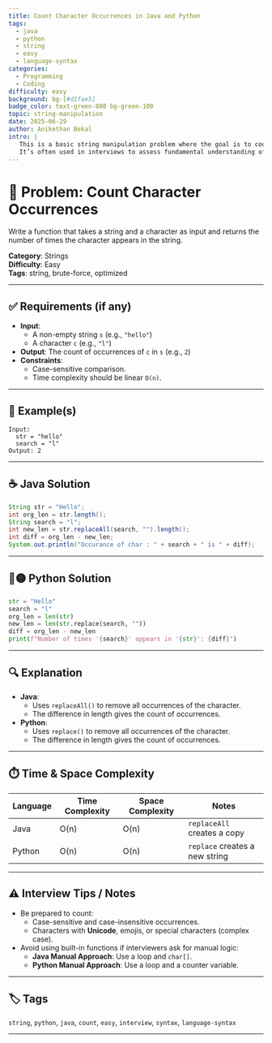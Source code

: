 ```yaml
---
title: Count Character Occurrences in Java and Python
tags:
  - java
  - python
  - string
  - easy
  - language-syntax
categories:
  - Programming
  - Coding
difficulty: easy
background: bg-[#d1fae5]
badge_color: text-green-800 bg-green-100
topic: string-manipulation
date: 2025-06-29
author: Anikethan Bekal
intro: |
   This is a basic string manipulation problem where the goal is to count the occurrences of a specific character in a given string.
   It’s often used in interviews to assess fundamental understanding of strings, memory usage, and syntax differences between languages.
---
```


# 🧠 Problem: Count Character Occurrences

Write a function that takes a string and a character as input and returns the number of times the character appears in the string.

**Category**: Strings  
**Difficulty**: Easy  
**Tags**: string, brute-force, optimized

---

## ✅ Requirements (if any)

- **Input**: 
  - A non-empty string `s` (e.g., `"hello"`)
  - A character `c` (e.g., `"l"`)
- **Output**: The count of occurrences of `c` in `s` (e.g., `2`)
- **Constraints**:
  - Case-sensitive comparison.
  - Time complexity should be linear `O(n)`.

---

## 🧪 Example(s)

```text
Input:  
  str = "hello"
  search = "l"
Output: 2
```

---

## ☕ Java Solution

```java
String str = "Hello";
int org_len = str.length();
String search = "l";
int new_len = str.replaceAll(search, "").length();
int diff = org_len - new_len;
System.out.println("Occurance of char : " + search + " is " + diff);
```

---

## 🔵🟡 Python Solution

```python
str = "Hello"  
search = "l"
org_len = len(str)
new_len = len(str.replace(search, ""))
diff = org_len - new_len
print(f"Number of times '{search}' appears in '{str}': {diff}")
```

---

## 🔍 Explanation

- **Java**:
  - Uses `replaceAll()` to remove all occurrences of the character.
  - The difference in length gives the count of occurrences.
- **Python**:
  - Uses `replace()` to remove all occurrences of the character.
  - The difference in length gives the count of occurrences.

---

## ⏱️ Time & Space Complexity

| Language | Time Complexity | Space Complexity | Notes                          |
|----------|-----------------|------------------|--------------------------------|
| Java     | O(n)            | O(n)             | `replaceAll` creates a copy    |
| Python   | O(n)            | O(n)             | `replace` creates a new string |

---

## ⚠️ Interview Tips / Notes

- Be prepared to count:
  - Case-sensitive and case-insensitive occurrences.
  - Characters with **Unicode**, emojis, or special characters (complex case).
- Avoid using built-in functions if interviewers ask for manual logic:
  - **Java Manual Approach**: Use a loop and `char[]`.
  - **Python Manual Approach**: Use a loop and a counter variable.

---

## 🏷 Tags

`string`, `python`, `java`, `count`, `easy`, `interview`, `syntax`, `language-syntax`

---
